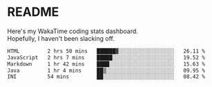 # README

Here's my WakaTime coding stats dashboard.  
Hopefully, I haven't been slacking off.

<!--START_SECTION:waka-->

```txt
HTML         2 hrs 50 mins   ██████▓░░░░░░░░░░░░░░░░░░   26.11 %
JavaScript   2 hrs 7 mins    █████░░░░░░░░░░░░░░░░░░░░   19.52 %
Markdown     1 hr 42 mins    ████░░░░░░░░░░░░░░░░░░░░░   15.63 %
Java         1 hr 4 mins     ██▒░░░░░░░░░░░░░░░░░░░░░░   09.95 %
INI          54 mins         ██░░░░░░░░░░░░░░░░░░░░░░░   08.42 %
```

<!--END_SECTION:waka-->